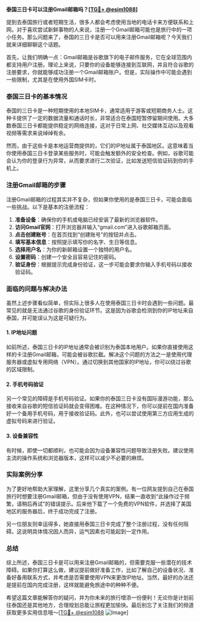 **泰国三日卡可以注册Gmail邮箱吗？[[TG💪+ @esim1088](https://t.me/s/esim1088)]**

提到去泰国旅行或者短期生活，很多人都会考虑使用当地的电话卡来方便联系和上网。对于喜欢尝试新鲜事物的人来说，注册一个Gmail邮箱可能也是旅行中的一项小任务。那么问题来了，泰国的三日卡是否可以用来注册Gmail邮箱呢？今天我们就来详细聊聊这个话题。

首先，让我们明确一点：Gmail邮箱是谷歌旗下的电子邮件服务，它在全球范围内都支持用户注册。理论上来说，只要你的设备能够连接到互联网，并且符合谷歌的注册要求，你就能够成功注册一个Gmail邮箱账户。但是，实际操作中可能会遇到一些限制，尤其是在使用外国SIM卡时。

### 泰国三日卡的基本情况

泰国的三日卡是一种短期使用的本地SIM卡，通常适用于游客或短期商务人士。这种卡提供了一定的数据流量和通话时长，非常适合在泰国短暂停留期间使用。大多数泰国三日卡都能提供稳定的网络连接，这对于日常上网、社交媒体互动以及观看视频等需求来说绰绰有余。

然而，由于这些卡是本地运营商提供的，它们的IP地址属于泰国地区。这意味着当你使用泰国三日卡登录某些服务时，可能会触发额外的安全检查。例如，谷歌可能会认为你的登录行为异常，从而要求进行二次验证，比如发送短信验证码到你的手机上。

### 注册Gmail邮箱的步骤

注册Gmail邮箱的过程其实并不复杂，但如果你使用的是泰国三日卡，可能会面临一些挑战。以下是基本的注册流程：

1. **准备设备**：确保你的手机或电脑已经安装了最新的浏览器软件。
2. **访问Gmail官网**：打开浏览器并输入“gmail.com”进入谷歌邮箱页面。
3. **点击创建账号**：在首页找到“创建账号”的按钮并点击。
4. **填写基本信息**：按照提示填写你的名字、生日等信息。
5. **选择用户名**：为你的新邮箱设置一个独特的用户名。
6. **设置密码**：创建一个安全且容易记住的密码。
7. **验证身份**：根据提示完成身份验证，这一步可能会要求你输入手机号码以接收验证码。

### 面临的问题与解决办法

虽然上述步骤看似简单，但实际上很多人在使用泰国三日卡时会遇到一些问题。最常见的就是无法通过谷歌的身份验证环节。这是因为谷歌会检测到你的IP地址来自泰国，并可能误认为这是可疑行为。

#### 1. IP地址问题
如前所述，泰国三日卡的IP地址通常会被识别为泰国本地用户。如果你直接使用这样的卡注册Gmail邮箱，可能会被谷歌拦截。解决这个问题的方法之一是使用代理服务器或虚拟专用网络（VPN）。通过切换到其他国家的IP地址，你可以绕过谷歌的区域限制。

#### 2. 手机号码验证
另一个常见的障碍是手机号码验证。如果你的泰国三日卡没有国际漫游功能，那么接收来自谷歌的短信验证码就会变得困难。在这种情况下，你可以提前在国内准备好一个备用手机号码，用于接收验证码。此外，也可以尝试使用第三方应用生成的虚拟号码来进行验证。

#### 3. 设备兼容性
有时候，即使一切都顺利，也可能会因为设备兼容性问题导致注册失败。建议使用主流的操作系统和浏览器版本，这样可以减少不必要的麻烦。

### 实际案例分享

为了更好地帮助大家理解，这里分享几个真实的案例。有一位网友提到自己在泰国旅行时想要注册Gmail邮箱，但由于没有使用VPN，结果一直收到“此操作过于频繁，请稍后再试”的错误提示。后来他下载了一个免费的VPN软件，并选择了美国地区的服务器后，终于成功完成了注册。

另一位朋友则幸运得多，她直接用泰国三日卡完成了整个注册过程，没有任何阻碍。这说明具体情况因人而异，运气因素也可能起到一定作用。

### 总结

综上所述，泰国三日卡是可以用来注册Gmail邮箱的，但需要克服一些潜在的技术障碍。如果你打算这么做，建议提前做好准备工作，比如了解自己的设备状况、准备好备用联系方式，并考虑是否需要使用VPN来更改IP地址。当然，最好的办法还是提前在国内完成注册，这样就能避免旅途中的种种不便。

希望这篇文章能解答你的疑问，并为你未来的旅行增添一份便利！无论你是计划前往泰国还是其他地方，合理规划总能让旅程更加愉快。最后别忘了关注我们的频道获取更多实用信息哦～[[TG💪+ @esim1088](https://t.me/s/esim1088) ![Image](https://i.postimg.cc/4NQfJmqS/Snipaste-2025-05-13-00-14-12.png)]